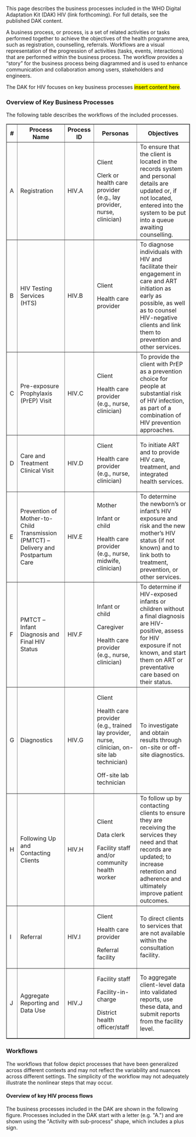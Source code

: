 This page describes the business processes included in the WHO Digital
Adaptation Kit (DAK) HIV (link forthcoming). 
For full details, see the published DAK content.

A business process, or process, is a set of related activities or tasks 
performed together to achieve the objectives of the health programme area, 
such as registration, counselling, referrals. Workflows are a visual 
representation of the progression of activities (tasks, events, interactions) 
that are performed within the business process. The workflow provides a “story” 
for the business process being diagrammed and is used to enhance communication 
and collaboration among users, stakeholders and engineers.

The DAK for HIV focuses on key business processes <mark>insert content here</mark>.

### Overview of Key Business Processes 
The following table describes the workflows of the included processes. 

<table border="1" class="dataframe table table-striped table-bordered">
  <thead>
    <tr class="header">
      <th><strong>#</strong> </th>
      <th><strong>Process Name</strong> </th>
      <th><strong>Process ID</strong> </th>
      <th><strong>Personas</strong> </th>
      <th><strong>Objectives</strong> </th>
    </tr>
  </thead>
  <tbody>
    <tr class="odd">
      <td> A</td>
      <td>Registration</td>
      <td>HIV.A</td>
      <td>
        <p>Client</p>
        <p>Clerk or health care provider (e.g., lay provider, nurse, clinician)</p>
      </td>
      <td>To ensure that the client is located in the records system and personal details are updated or, if not located, entered into the system to be put into a queue awaiting counselling.</td>
    </tr>
    <tr class="even">
      <td> B</td>
      <td>HIV Testing Services (HTS)</td>
      <td>HIV.B</td>
      <td>
        <p>Client</p>
        <p>Health care provider</p>
      </td>
      <td>To diagnose individuals with HIV and facilitate their engagement in care and ART initiation as early as possible, as well as to counsel HIV-negative clients and link them to prevention and other services.</td>
    </tr>
    <tr class="odd">
      <td> C</td>
      <td>Pre-exposure Prophylaxis (PrEP) Visit</td>
      <td>HIV.C</td>
      <td>
        <p>Client</p>
        <p>Health care provider (e.g., nurse, clinician)</p>
      </td>
      <td>To provide the client with PrEP as a prevention choice for people at substantial risk of HIV infection, as part of a combination of HIV prevention approaches.</td>
    </tr>
    <tr class="even">
      <td> D</td>
      <td>Care and Treatment Clinical Visit</td>
      <td>HIV.D</td>
      <td>
        <p>Client</p>
        <p>Health care provider (e.g., nurse, clinician)</p>
      </td>
      <td>To initiate ART and to provide HIV care, treatment, and integrated health services.</td>
    </tr>
    <tr class="odd">
      <td> E</td>
      <td>Prevention of Mother-to-Child Transmission (PMTCT) – Delivery and Postpartum Care</td>
      <td>HIV.E</td>
      <td>
        <p>Mother</p>
        <p>Infant or child</p>
        <p>Health care provider (e.g., nurse, midwife, clinician)</p>
      </td>
      <td>To determine the newborn’s or infant’s HIV exposure and risk and the new mother’s HIV status (if not known) and to link both to treatment, prevention, or other services.</td>
    </tr>
    <tr class="even">
      <td> F</td>
      <td>PMTCT – Infant Diagnosis and Final HIV Status</td>
      <td>HIV.F</td>
      <td>
        <p>Infant or child</p>
        <p>Caregiver</p>
        <p>Health care provider (e.g., nurse, clinician)</p>
      </td>
      <td>To determine if HIV-exposed infants or children without a final diagnosis are HIV-positive, assess for HIV exposure if not known, and start them on ART or preventative care based on their status.</td>
    </tr>
    <tr class="odd">
      <td> G</td>
      <td>Diagnostics</td>
      <td>HIV.G</td>
      <td>
        <p>Client</p>
        <p>Health care provider (e.g., trained lay provider, nurse, clinician, on-site lab technician)</p>
        <p>Off-site lab technician</p>
      </td>
      <td>To investigate and obtain results through on-site or off-site diagnostics.</td>
    </tr>
    <tr class="even">
      <td> H</td>
      <td>Following Up and Contacting Clients</td>
      <td>HIV.H</td>
      <td>
        <p>Client</p>
        <p>Data clerk</p>
        <p>Facility staff and/or community health worker</p>
      </td>
      <td>To follow up by contacting clients to ensure they are receiving the services they need and that records are updated; to increase retention and adherence and ultimately improve patient outcomes.</td>
    </tr>
    <tr class="odd">
      <td> I</td>
      <td>Referral</td>
      <td>HIV.I</td>
      <td>
        <p>Client</p>
        <p>Health care provider</p>
        <p>Referral facility</p>
      </td>
      <td>To direct clients to services that are not available within the consultation facility.</td>
    </tr>
    <tr class="even">
      <td> J</td>
      <td>Aggregate Reporting and Data Use</td>
      <td>HIV.J</td>
      <td>
        <p>Facility staff</p>
        <p>Facility-in-charge</p>
        <p>District health officer/staff</p>
      </td>
      <td>To aggregate client-level data into validated reports, use these data, and submit reports from the facility level.</td>
    </tr>
  </tbody>
</table>

### Workflows
The workflows that follow depict processes that have been generalized across different contexts and may not reflect the variability and nuances across different settings. The simplicity of the workflow may not adequately illustrate the nonlinear steps that may occur.

#### Overview of key HIV process flows
The business processes included in the DAK are shown in the following figure. Processes included in the DAK start with a letter (e.g. "A.") and are shown using the "Activity with sub-process" shape, which includes a plus sign. 
